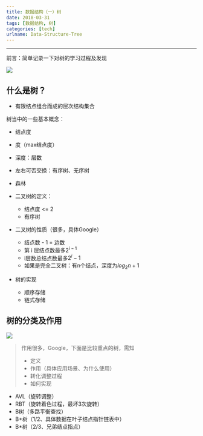 ```yaml
---
title: 数据结构（一）树
date: 2018-03-31
tags: [数据结构, 树]
categories: [tech]
urlname: Data-Structure-Tree 
---
```

***

前言：简单记录一下对树的学习过程及发现

![](https://image-1251774567.cosgz.myqcloud.com/blog/2018-04-04-johannes-plenio-265719-unsplash_gaitubao_com_1620x1080%20-1-.jpg)

<!--more-->

## 什么是树？

-   有限结点组合而成的层次结构集合

树当中的一些基本概念：

-   结点度
-   度（max结点度）
-   深度：层数
-   左右可否交换：有序树、无序树
-   森林

-   二叉树的定义：

    -   结点度 <= 2
    -   有序树

-   二叉树的性质（很多，具体Google）

    -   结点数 - 1 = 边数
    -   第 i 层结点数最多$2^{i-1}$
    -   i层数总结点数最多$2^i-1$
    -   如果是完全二叉树：有n个结点，深度为$log_2n+1$


-   树的实现
    
    -   顺序存储
    -   链式存储

## 树的分类及作用

![](https://image-1251774567.cosgz.myqcloud.com/blog/2018-03-31-061748.jpg)

>   作用很多，Google，下面是比较重点的树，需知
>   -   定义
>   -   作用（具体应用场景、为什么使用）
>   -   转化调整过程
>   -   如何实现

-   AVL（旋转调整）
-   RBT（旋转着色过程，最坏3次旋转）
-   B树（多路平衡查找）
-   B+树（1/2、具体数据在叶子结点指针链表中）
-   B*树（2/3、兄弟结点指点）
    



